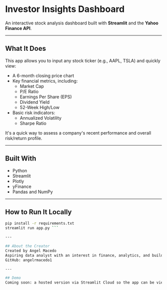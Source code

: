 # Investor Insights Dashboard

An interactive stock analysis dashboard built with **Streamlit** and the **Yahoo Finance API**.

---

## What It Does

This app allows you to input any stock ticker (e.g., AAPL, TSLA) and quickly view:

- A 6-month closing price chart
- Key financial metrics, including:
  - Market Cap
  - P/E Ratio
  - Earnings Per Share (EPS)
  - Dividend Yield
  - 52-Week High/Low
- Basic risk indicators:
  - Annualized Volatility
  - Sharpe Ratio

It's a quick way to assess a company's recent performance and overall risk/return profile.

---

## Built With

- Python  
- Streamlit  
- Plotly  
- yFinance  
- Pandas and NumPy

---

## How to Run It Locally

```bash
pip install -r requirements.txt
streamlit run app.py ```

---

## About the Creator
Created by Angel Macedo
Aspiring data analyst with an interest in finance, analytics, and building clean, usable tools.
GitHub: angelrmacedo1

---

## Demo
Coming soon: a hosted version via Streamlit Cloud so the app can be viewed directly in a browser without setup.
